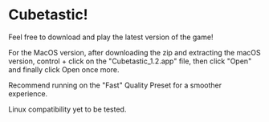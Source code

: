 # Cubetastic!

Feel free to download and play the latest version of the game!

For the MacOS version, after downloading the zip and extracting the macOS version, control + click on the "Cubetastic_1.2.app" file, then click "Open" and finally click Open once more.

Recommend running on the "Fast" Quality Preset for a smoother experience.

Linux compatibility yet to be tested.
